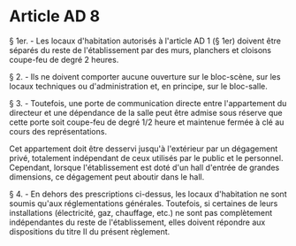# Article AD 8

§ 1er. - Les locaux d'habitation autorisés à l'article AD 1 (§ 1er) doivent être séparés du reste de l'établissement par des murs, planchers et cloisons coupe-feu de degré 2 heures.

§ 2. - Ils ne doivent comporter aucune ouverture sur le bloc-scène, sur les locaux techniques ou d'administration et, en principe, sur le bloc-salle.

§ 3. - Toutefois, une porte de communication directe entre l'appartement du directeur et une dépendance de la salle peut être admise sous réserve que cette porte soit coupe-feu de degré 1/2 heure et maintenue fermée à clé au cours des représentations.

Cet appartement doit être desservi jusqu'à l'extérieur par un dégagement privé, totalement indépendant de ceux utilisés par le public et le personnel. Cependant, lorsque l'établissement est doté d'un hall d'entrée de grandes dimensions, ce dégagement peut aboutir dans le hall.

§ 4. - En dehors des prescriptions ci-dessus, les locaux d'habitation ne sont soumis qu'aux réglementations générales. Toutefois, si certaines de leurs installations (électricité, gaz, chauffage, etc.) ne sont pas complètement indépendantes du reste de l'établissement, elles doivent répondre aux dispositions du titre II du présent règlement.
